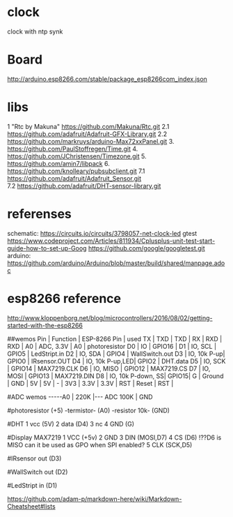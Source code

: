 # clock
clock with ntp synk
# Board
http://arduino.esp8266.com/stable/package_esp8266com_index.json
# libs
 1 "Rtc by Makuna"
 https://github.com/Makuna/Rtc.git
 2.1
 https://github.com/adafruit/Adafruit-GFX-Library.git
 2.2
 https://github.com/markruys/arduino-Max72xxPanel.git
 3.
 https://github.com/PaulStoffregen/Time.git
 4.
 https://github.com/JChristensen/Timezone.git 
 5.
 https://github.com/amin7/libpack
 6.
 https://github.com/knolleary/pubsubclient.git
 7.1
 https://github.com/adafruit/Adafruit_Sensor.git 	
 7.2
 https://github.com/adafruit/DHT-sensor-library.git

# referenses
schematic: https://circuits.io/circuits/3798057-net-clock-led
gtest
https://www.codeproject.com/Articles/811934/Cplusplus-unit-test-start-guide-how-to-set-up-Goog
https://github.com/google/googletest.git
arduino:
https://github.com/arduino/Arduino/blob/master/build/shared/manpage.adoc

# esp8266 reference
http://www.kloppenborg.net/blog/microcontrollers/2016/08/02/getting-started-with-the-esp8266

##wemos
Pin | Function    | ESP-8266 Pin | used
TX  | TXD         | TXD          |
RX  | RXD         | RXD          |
A0  | ADC, 3.3V   | A0           | photoresistor
D0  | IO          | GPIO16       |
D1  | IO, SCL     | GPIO5        | LedStript.in
D2  | IO, SDA     | GPIO4        | WallSwitch.out
D3  | IO, 10k P-up| GPIO0        | IRsensor.OUT
D4  | IO, 10k P-up,LED|   GPIO2  | DHT.data
D5  | IO, SCK     | GPIO14       | MAX7219.CLK
D6  | IO, MISO    | GPIO12       | MAX7219.CS
D7  | IO, MOSI    | GPIO13       | MAX7219.DIN
D8  | IO, 10k P-down, SS|  GPIO15|
G   | Ground      | GND          |
5V  | 5V          | -            |
3V3 | 3.3V        | 3.3V         |
RST | Reset       | RST          |


#ADC wemos
 -----A0
  |
 220K
  |--- ADC
 100K
  |
 GND
 
#photoresistor
(+5) -termistor- (A0) -resistor 10k- (GND)

#DHT
1 vcc (5V)
2 data (D4)
3 nc
4 GND (G)

#Display MAX7219
1 VCC (+5v)
2 GND
3 DIN (MOSI,D7)
4 CS (D6) !??D6 is MISO can it be used as GPO when SPI enabled? 
5 CLK (SCK,D5)

#IRsensor
out (D3)

#WallSwitch
out (D2)

#LedStript
in (D1)
 
https://github.com/adam-p/markdown-here/wiki/Markdown-Cheatsheet#lists
